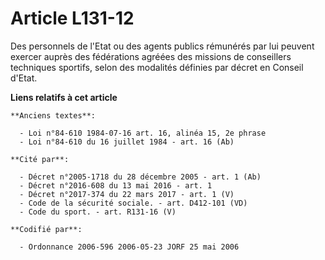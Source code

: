 # Article L131-12

Des personnels de l'Etat ou des agents publics rémunérés par lui peuvent exercer auprès des fédérations agréées des missions
de conseillers techniques sportifs, selon des modalités définies par décret en Conseil d'Etat.

**Liens relatifs à cet article**

	**Anciens textes**:

	  - Loi n°84-610 1984-07-16 art. 16, alinéa 15, 2e phrase
	  - Loi n°84-610 du 16 juillet 1984 - art. 16 (Ab)

	**Cité par**:

	  - Décret n°2005-1718 du 28 décembre 2005 - art. 1 (Ab)
	  - Décret n°2016-608 du 13 mai 2016 - art. 1
	  - Décret n°2017-374 du 22 mars 2017 - art. 1 (V)
	  - Code de la sécurité sociale. - art. D412-101 (VD)
	  - Code du sport. - art. R131-16 (V)

	**Codifié par**:

	  - Ordonnance 2006-596 2006-05-23 JORF 25 mai 2006
